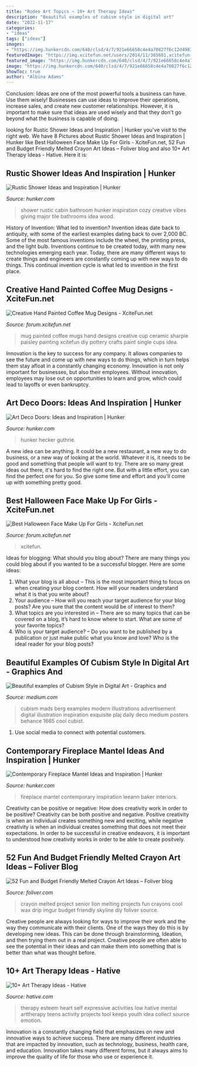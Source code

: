 ```yaml
---
title: "Rodeo Art Topics ~ 10+ Art Therapy Ideas"
description: "Beautiful examples of cubism style in digital art"
date: "2022-11-17"
categories:
- "ideas"
tags: ["ideas"]
images:
- "https://img.hunkercdn.com/640/clsd/4/7/921e66658c4e4a70827f6c12d4983383.jpg"
featuredImage: "https://img.xcitefun.net/users/2014/11/365681,xcitefun-coffee-mug-designs-12.jpg"
featured_image: "https://img.hunkercdn.com/640/clsd/4/7/921e66658c4e4a70827f6c12d4983383.jpg"
image: "https://img.hunkercdn.com/640/clsd/4/7/921e66658c4e4a70827f6c12d4983383.jpg"
ShowToc: true
author: "Albina Adams"
---
```



Conclusion: Ideas are one of the most powerful tools a business can have. Use them wisely!
Businesses can use ideas to improve their operations, increase sales, and create new customer relationships. However, it is important to make sure that ideas are used wisely and that they don't go beyond what the business is capable of doing.

	

		
looking for Rustic Shower Ideas and Inspiration | Hunker you've visit to the right web. We have 8 Pictures about Rustic Shower Ideas and Inspiration | Hunker like Best Halloween Face Make Up For Girls - XciteFun.net, 52 Fun and Budget Friendly Melted Crayon Art Ideas – Foliver blog and also 10+ Art Therapy Ideas - Hative. Here it is:
		
    
## Rustic Shower Ideas And Inspiration | Hunker

<img loading=lazy src="https://img.hunkercdn.com/640/clsd/12/16/3408ee506de64f3db782cb62fe0dabec.jpg" onerror="this.onerror=null;this.src='https://tse1.mm.bing.net/th?id=OIP.AH2rQ8-7Ypb8UepV0rCZ7wHaLH&amp;pid=15.1';" alt="Rustic Shower Ideas and Inspiration | Hunker">

_Source: hunker.com_

>shower rustic cabin bathroom hunker inspiration cozy creative vibes giving major tile bathrooms idea wood. 

	

History of Invention: What led to invention?
Invention ideas date back to antiquity, with some of the earliest examples dating back to over 2,000 BC. Some of the most famous inventions include the wheel, the printing press, and the light bulb. Inventions continue to be created today, with many new technologies emerging each year. Today, there are many different ways to create things and engineers are constantly coming up with new ways to do things. This continual invention cycle is what led to invention in the first place.

    
## Creative Hand Painted Coffee Mug Designs - XciteFun.net

<img loading=lazy src="https://img.xcitefun.net/users/2014/11/365681,xcitefun-coffee-mug-designs-12.jpg" onerror="this.onerror=null;this.src='https://tse4.mm.bing.net/th?id=OIP.w7GSdCZwORtLTaDHd9_7-QHaFj&amp;pid=15.1';" alt="Creative Hand Painted Coffee Mug Designs - XciteFun.net">

_Source: forum.xcitefun.net_

>mug painted coffee mugs hand designs creative cup ceramic sharpie paisley painting xcitefun diy pottery crafts paint single cups idea. 

	

Innovation is the key to success for any company. It allows companies to see the future and come up with new ways to do things, which in turn helps them stay afloat in a constantly changing economy. Innovation is not only important for businesses, but also their employees. Without innovation, employees may lose out on opportunities to learn and grow, which could lead to layoffs or even bankruptcy.

    
## Art Deco Doors: Ideas And Inspiration | Hunker

<img loading=lazy src="https://img.hunkercdn.com/640/clsd/4/7/921e66658c4e4a70827f6c12d4983383.jpg" onerror="this.onerror=null;this.src='https://tse3.mm.bing.net/th?id=OIP.eDlY3KAZg_FgrcwzdbIcGQHaLH&amp;pid=15.1';" alt="Art Deco Doors: Ideas and Inspiration | Hunker">

_Source: hunker.com_

>hunker hecker guthrie. 

	

A new idea can be anything. It could be a new restaurant, a new way to do business, or a new way of looking at the world. Whatever it is, it needs to be good and something that people will want to try. There are so many great ideas out there, it's hard to find the right one. But with a little effort, you can find the perfect one for you. So give some time and effort and you'll come up with something pretty good.

    
## Best Halloween Face Make Up For Girls - XciteFun.net

<img loading=lazy src="https://img.xcitefun.net/users/2014/10/363774,xcitefun-halloween-make-up-21.jpg" onerror="this.onerror=null;this.src='https://tse4.mm.bing.net/th?id=OIP.rMJgw1PtE66j97LY03mhlgHaLH&amp;pid=15.1';" alt="Best Halloween Face Make Up For Girls - XciteFun.net">

_Source: forum.xcitefun.net_

>xcitefun. 

	

Ideas for blogging: What should you blog about?
There are many things you could blog about if you wanted to be a successful blogger. Here are some ideas: 
1) What your blog is all about – This is the most important thing to focus on when creating your blog content. How will your readers understand what it is that you write about? 
2) Your audience – How will you reach your target audience for your blog posts? Are you sure that the content would be of interest to them? 
3) What topics are you interested in – There are so many topics that can be covered on a blog, it’s hard to know where to start. What are some of your favorite topics? 
4) Who is your target audience? – Do you want to be published by a publication or just make public what you know and love? Who is the ideal reader for your blog posts?

    
## Beautiful Examples Of Cubism Style In Digital Art - Graphics And

<img loading=lazy src="https://miro.medium.com/max/1200/1*X2O5aTXvpc0I6CazmBj4KQ.jpeg" onerror="this.onerror=null;this.src='https://tse3.mm.bing.net/th?id=OIP.SLwggQftJAdempyYad1_VAHaHa&amp;pid=15.1';" alt="Beautiful examples of Cubism Style in Digital Art - Graphics and">

_Source: medium.com_

>cubism mads berg examples modern illustrations advertisement digital illustration inspiration exquisite plaj daily deco medium posters behance 1665 cool cubist. 

	

1. Use social media to connect with potential customers.

    
## Contemporary Fireplace Mantel Ideas And Inspiration | Hunker

<img loading=lazy src="https://img.hunkercdn.com/640/cme-data/9/26/810af9e9251c4d5ca60a7a598a60f794.jpg" onerror="this.onerror=null;this.src='https://tse1.mm.bing.net/th?id=OIP.EFQIicmjcWpfgh0R9FyvPgHaLF&amp;pid=15.1';" alt="Contemporary Fireplace Mantel Ideas and Inspiration | Hunker">

_Source: hunker.com_

>fireplace mantel contemporary inspiration leeann baker interiors. 

	

Creativity can be positive or negative: How does creativity work in order to be positive?
Creativity can be both positive and negative. Positive creativity is when an individual creates something new and exciting, while negative creativity is when an individual creates something that does not meet their expectations. In order to be successful in creative endeavors, it is important to understood how creativity works in order to be able to create positvely.

    
## 52 Fun And Budget Friendly Melted Crayon Art Ideas – Foliver Blog

<img loading=lazy src="http://www.foliver.com/wp-content/uploads/2016/09/1-Melted-Crayon-Art-Lion-.jpg" onerror="this.onerror=null;this.src='https://tse2.mm.bing.net/th?id=OIP.0-owxhC6T6F--8ifeMgD2wHaJ4&amp;pid=15.1';" alt="52 Fun and Budget Friendly Melted Crayon Art Ideas – Foliver blog">

_Source: foliver.com_

>crayon melted project senior lion melting projects fun crayons cool wax drip imgur budget friendly skyline diy foliver source. 

	

Creative people are always looking for ways to improve their work and the way they communicate with their clients. One of the ways they do this is by developing new ideas. This can be done through brainstorming, Ideation, and then trying them out in a real project. Creative people are often able to see the potential in their ideas and can make them into something that is better than what was thought before.

    
## 10+ Art Therapy Ideas - Hative

<img loading=lazy src="https://hative.com/wp-content/uploads/2014/05/art-therapy-ideas/5-art-therapy-ideas.jpg" onerror="this.onerror=null;this.src='https://tse4.mm.bing.net/th?id=OIP.4zai1rYDoWpjCmQ3gWgbqAHaHa&amp;pid=15.1';" alt="10+ Art Therapy Ideas - Hative">

_Source: hative.com_

>therapy esteem heart self expressive activities low hative mental arttherapy teens activity projects tool keeps youth idea collect source emotion. 

	

Innovation is a constantly changing field that emphasizes on new and innovative ways to achieve success. There are many different industries that are impacted by innovation, such as technology, business, health care, and education. Innovation takes many different forms, but it always aims to improve the quality of life for those who use or experience it.

